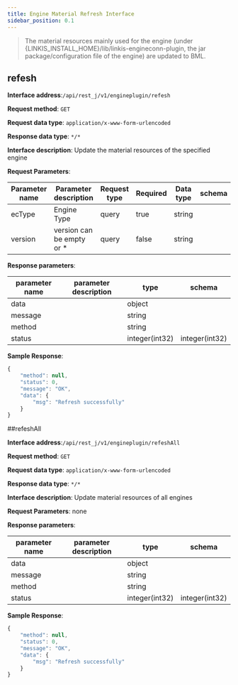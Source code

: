 ```yaml
---
title: Engine Material Refresh Interface
sidebar_position: 0.1
---
```

>The material resources mainly used for the engine (under {LINKIS_INSTALL_HOME}/lib/linkis-engineconn-plugin, the jar package/configuration file of the engine) are updated to BML.

## refesh

**Interface address**:`/api/rest_j/v1/engineplugin/refesh`


**Request method**: `GET`


**Request data type**: `application/x-www-form-urlencoded`


**Response data type**: `*/*`


**Interface description**: Update the material resources of the specified engine


**Request Parameters**:

| Parameter name | Parameter description | Request type | Required | Data type | schema |
| -------- | -------- | ----- | -------- | -------- | ------ |
|ecType|Engine Type|query|true|string||
|version|version can be empty or *|query|false|string||


**Response parameters**:


| parameter name | parameter description | type | schema |
| -------- | -------- | ----- |----- |
|data||object||
|message||string||
|method||string||
|status||integer(int32)|integer(int32)|


**Sample Response**:
````javascript
{
    "method": null,
    "status": 0,
    "message": "OK",
    "data": {
        "msg": "Refresh successfully"
    }
}
````


##refeshAll


**Interface address**:`/api/rest_j/v1/engineplugin/refeshAll`


**Request method**: `GET`


**Request data type**: `application/x-www-form-urlencoded`


**Response data type**: `*/*`


**Interface description**: Update material resources of all engines


**Request Parameters**:
none

**Response parameters**:


| parameter name | parameter description | type | schema |
| -------- | -------- | ----- |----- |
|data||object||
|message||string||
|method||string||
|status||integer(int32)|integer(int32)|


**Sample Response**:
````javascript
{
    "method": null,
    "status": 0,
    "message": "OK",
    "data": {
        "msg": "Refresh successfully"
    }
}
````